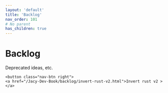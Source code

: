 ```yaml
---
layout: 'default'
title: 'Backlog'
nav_order: 101
# No parent
has_children: true
---
```


# Backlog

Deprecated ideas, etc.
<div class="nav-btn-block">
    
    <button class="nav-btn right">
    <a href="/Jacy-Dev-Book/backlog/invert-rust-v2.html">Invert rust v2 ></a>
</button>

</div>
